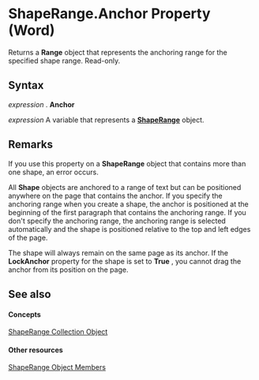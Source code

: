 
# ShapeRange.Anchor Property (Word)

Returns a  **Range** object that represents the anchoring range for the specified shape range. Read-only.


## Syntax

 _expression_ . **Anchor**

 _expression_ A variable that represents a **[ShapeRange](7112acc0-e241-16ef-77bc-101b72d05af0.md)** object.


## Remarks

If you use this property on a  **ShapeRange** object that contains more than one shape, an error occurs.

All  **Shape** objects are anchored to a range of text but can be positioned anywhere on the page that contains the anchor. If you specify the anchoring range when you create a shape, the anchor is positioned at the beginning of the first paragraph that contains the anchoring range. If you don't specify the anchoring range, the anchoring range is selected automatically and the shape is positioned relative to the top and left edges of the page.

The shape will always remain on the same page as its anchor. If the  **LockAnchor** property for the shape is set to **True** , you cannot drag the anchor from its position on the page.


## See also


#### Concepts


[ShapeRange Collection Object](7112acc0-e241-16ef-77bc-101b72d05af0.md)
#### Other resources


[ShapeRange Object Members](eb882d13-d724-26e9-7e6d-2af55e42bba1.md)
